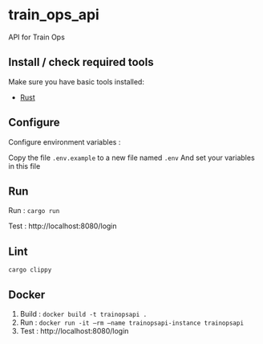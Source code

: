 # train_ops_api

API for Train Ops

## Install / check required tools

Make sure you have basic tools installed:

- [Rust](https://www.rust-lang.org)

## Configure

Configure environment variables :

Copy the file `.env.example` to a new file named `.env` 
And set your variables in this file

## Run

Run : `cargo run`

Test : http://localhost:8080/login

## Lint

    cargo clippy

## Docker

1. Build : `docker build -t trainopsapi .` 
1. Run : `docker run -it —rm —name trainopsapi-instance trainopsapi`
1. Test : http://localhost:8080/login